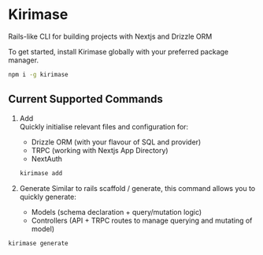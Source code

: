 # Kirimase

Rails-like CLI for building projects with Nextjs and Drizzle ORM

To get started, install Kirimase globally with your preferred package manager.

```bash
npm i -g kirimase
```

## Current Supported Commands

1. Add  
    Quickly initialise relevant files and configuration for:

   - Drizzle ORM (with your flavour of SQL and provider)
   - TRPC (working with Nextjs App Directory)
   - NextAuth

   ```bash
   kirimase add
   ```

2. Generate
   Similar to rails scaffold / generate, this command allows you to quickly generate:
   - Models (schema declaration + query/mutation logic)
   - Controllers (API + TRPC routes to manage querying and mutating of model)

```bash
kirimase generate
```
